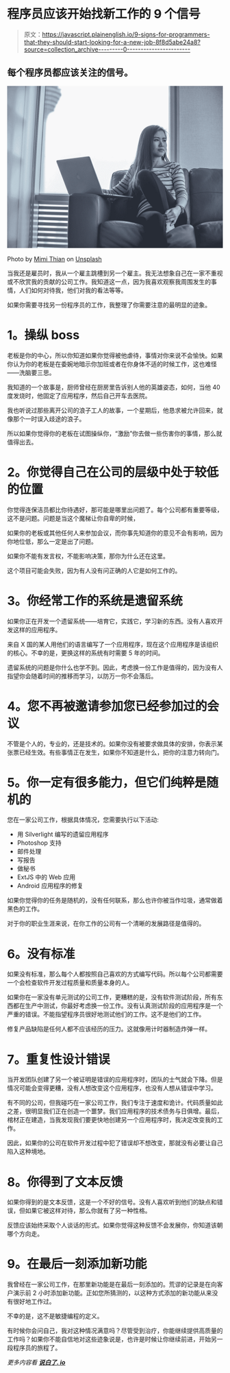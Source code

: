 # 程序员应该开始找新工作的 9 个信号

> 原文：<https://javascript.plainenglish.io/9-signs-for-programmers-that-they-should-start-looking-for-a-new-job-8f8d5abe24a8?source=collection_archive---------0----------------------->

## 每个程序员都应该关注的信号。

![](img/39df1b4be4fd61393a2671558405a58c.png)

Photo by [Mimi Thian](https://unsplash.com/@mimithian?utm_source=medium&utm_medium=referral) on [Unsplash](https://unsplash.com?utm_source=medium&utm_medium=referral)

当我还是雇员时，我从一个雇主跳槽到另一个雇主。我无法想象自己在一家不重视或不欣赏我的贡献的公司工作。我知道这一点，因为我喜欢观察我周围发生的事情，人们如何对待我，他们对我的看法等等。

如果你需要寻找另一份程序员的工作，我整理了你需要注意的最明显的迹象。

# **1。操纵 boss**

老板是你的中心，所以你知道如果你觉得被他虐待，事情对你来说不会愉快。如果你认为你的老板是在委婉地暗示你加班或者在你身体不适的时候工作，这也难怪——洗脑要三思。

我知道的一个故事是，厨师曾经在厨房里告诉别人他的英雄姿态，如何，当他 40 度发烧时，他固定了应用程序，然后自己开车去医院。

我也听说过那些离开公司的浪子工人的故事，一个星期后，他恳求被允许回来，就像那个一时误入歧途的浪子。

所以如果你觉得你的老板在试图操纵你，“激励”你去做一些伤害你的事情，那么就值得出去。

# **2。你觉得自己在公司的层级中处于较低的位置**

你觉得连保洁员都比你待遇好，那可能是哪里出问题了。每个公司都有重要等级，这不是问题。问题是当这个魔梯让你自卑的时候，

如果你的老板或其他任何人来参加会议，而你事先知道你的意见不会有影响，因为你地位低，那么一定是出了问题。

如果你不能有发言权，不能影响决策，那你为什么还在这里。

这个项目可能会失败，因为有人没有问正确的人它是如何工作的。

# **3。你经常工作的系统是遗留系统**

如果你正在开发一个遗留系统——培育它，实践它，学习新的东西。没有人喜欢开发这样的应用程序。

来自 X 国的某人用他们的语言编写了一个应用程序，现在这个应用程序是该组织的核心。不幸的是，更换这样的系统有时需要 5 年的时间。

遗留系统的问题是你什么也学不到。因此，考虑换一份工作是值得的，因为没有人指望你会随着时间的推移而学习，以防万一你不会落后。

# **4。您不再被邀请参加您已经参加过的会议**

不管是个人的，专业的，还是技术的。如果你没有被要求做具体的安排，你表示某张票已经生效。有些事情正在发生，如果你不知道是什么，把你的注意力转向门。

# **5。你一定有很多能力，但它们纯粹是随机的**

您在一家公司工作，根据具体情况，您需要执行以下活动:

*   用 Silverlight 编写的遗留应用程序
*   Photoshop 支持
*   邮件处理
*   写报告
*   做秘书
*   ExtJS 中的 Web 应用
*   Android 应用程序的修复

如果你觉得你的任务是随机的，没有任何联系，那么也许你被当作垃圾，通常做着黑色的工作。

对于你的职业生涯来说，在你工作的公司有一个清晰的发展路径是值得的。

# **6。没有标准**

如果没有标准，那么每个人都按照自己喜欢的方式编写代码。所以每个公司都需要一个会检查软件开发过程质量和质量本身的人。

如果你在一家没有单元测试的公司工作，更糟糕的是，没有软件测试阶段，所有东西都在生产中测试，你最好考虑换一份工作。没有认真测试阶段的应用程序是一个严重的错误。不能指望程序员很好地测试他们的工作。这不是他们的工作。

修复产品缺陷是任何人都不应该经历的压力。这就像用计时器制造炸弹一样。

# **7。重复性设计错误**

当开发团队创建了另一个被证明是错误的应用程序时，团队的士气就会下降。但是情况可能会变得更糟，没有人想改变这个应用程序，也没有人想从错误中学习。

有不同的公司，但我碰巧在一家公司工作，我们专注于速度和诡计。代码质量如此之差，很明显我们正在创造一个噩梦。我们应用程序的技术债务与日俱增。最后，棺材正在建造，当我发现我们要更快地创建另一个应用程序时，我决定改变我的工作。

因此，如果你的公司在软件开发过程中犯了错误却不想改变，那就没有必要让自己陷入这种境地。

# **8。你得到了文本反馈**

如果你得到的是文本反馈，这是一个不好的信号。没有人喜欢听到他们的缺点和错误，但如果它被这样对待，那么你就有了另一种性格。

反馈应该始终采取个人谈话的形式。如果你觉得这种反馈不会发展你，你知道该朝哪个方向走。

# **9。在最后一刻添加新功能**

我曾经在一家公司工作，在那里新功能是在最后一刻添加的。荒谬的记录是在向客户演示前 2 小时添加新功能。正如您所猜测的，以这种方式添加的新功能从来没有很好地工作过。

不幸的是，这不是敏捷编程的定义。

有时候你会问自己，我对这种情况满意吗？尽管受到治疗，你能继续提供高质量的工作吗？如果你不能自信地对这些迹象说是，也许是时候让你继续前进，开始另一段程序员的旅程了。

*更多内容看* [***说白了. io***](http://plainenglish.io/)